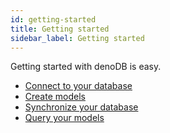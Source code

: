 ```yaml
---
id: getting-started
title: Getting started
sidebar_label: Getting started
---
```


Getting started with denoDB is easy.

- [Connect to your database](guides/connect-database.md)
- [Create models](guides/create-models.md)
- [Synchronize your database](guides/synchronize-database.md)
- [Query your models](guides/query-models.md)
